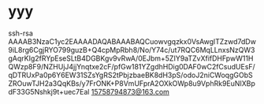 # yyy
ssh-rsa AAAAB3NzaC1yc2EAAAADAQABAAABAQCuowvgqzkx0VsAwglTZzwd7dDw9iL8rg6CgjRYO799guzB+Q4cpMpRbh8/No/Y74c/ut7RQC6MqLLnxsNzQW3gAqrKIg2fRYpEseSLtB4DGBKgv9vRwA/0EJbm+5ZIY9aTZvXfifDHFpwW11HQWzp8F9/NZHUjJ4jjYnqtxe2cF/pfGw181YZgdhHDig0DAF0wC2fCsudUEsF/qDTRUxPa0p6Y6EW31SZsYgRS2tPbjzbaeBK8dH3pS/odoJ2niCWoqgGObSZROuwTJH2a3QqKBs/y7FrONK+P8VmUFprA2OXkOWp8u9VphRk9EuNIXBpdF33G5Nshkj9t+uec7Eal 15758794873@163.com
